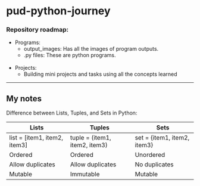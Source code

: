 # pud-python-journey

### Repository roadmap:
* Programs:
  * output_images: Has all the images of program outputs.
  * .py files: These are python programs.
  </br></br>
* Projects:
  * Building mini projects and tasks using all the concepts learned 
---

## My notes 

Difference between Lists, Tuples, and Sets in Python:

| Lists                        | Tuples                        | Sets                        |
|------------------------------|-------------------------------|-----------------------------|
| list = [item1, item2, item3] | tuple = (item1, item2, item3) | set = {item1, item2, item3} |
| Ordered                      | Ordered                       | Unordered                   |
| Allow duplicates             | Allow duplicates              | No duplicates               |
| Mutable                      | Immutable                     | Mutable                     |
